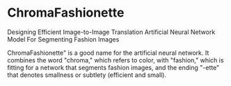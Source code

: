 # ChromaFashionette
Designing Efficient Image-to-Image Translation Artificial Neural Network Model For Segmenting Fashion Images

ChromaFashionette" is a good name for the artificial neural network.
It combines the word "chroma," which refers to color, with "fashion," which is fitting for a network that segments fashion images, and the ending "-ette" that denotes smallness or subtlety (efficient and small).
